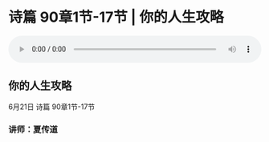 # 诗篇 90章1节-17节 | 你的人生攻略

<audio style="width: 100%;" preload="false" controls controlslist="nodownload"><source src="https://cdn.simai.ml/audio/mp3/2020/200621_001.mp3" type="audio/mpeg">Your browser does not support the audio element.</audio>

## 你的人生攻略
6月21日 
诗篇 90章1节-17节
### 讲师：夏传道
